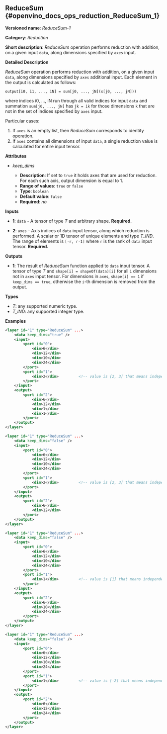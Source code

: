 ## ReduceSum <a name="ReduceSum"></a> {#openvino_docs_ops_reduction_ReduceSum_1}

**Versioned name**: *ReduceSum-1*

**Category**: *Reduction*

**Short description**: *ReduceSum* operation performs reduction with addition, on a given input `data`, along dimensions specified by `axes` input.

**Detailed Description**

*ReduceSum* operation performs reduction with addition, on a given input `data`, along dimensions specified by `axes` additional input.
Each element in the output is calculated as follows:

    output[i0, i1, ..., iN] = sum[j0, ..., jN](x[j0, ..., jN]))

where indices i0, ..., iN run through all valid indices for input `data` and summation `sum[j0, ..., jN]` has `jk = ik` for those dimensions `k` that are not in the set of indices specified by `axes` input.

Particular cases:

1. If `axes` is an empty list, then *ReduceSum* corresponds to identity operation. 
2. If `axes` contains all dimensions of input `data`, a single reduction value is calculated for entire input tensor. 

**Attributes**

* *keep_dims*

  * **Description**: If set to `true` it holds axes that are used for reduction. For each such axis, output dimension is equal to 1.
  * **Range of values**: `true` or `false`
  * **Type**: `boolean`
  * **Default value**: `false`
  * **Required**: *no*

**Inputs**

* **1**: `data` - A tensor of type *T* and arbitrary shape. **Required.**

* **2**: `axes` - Axis indices of `data` input tensor, along which reduction is performed. A scalar or 1D tensor of unique elements and type *T_IND*. The range of elements is `[-r, r-1]` where `r` is the rank of `data` input tensor. **Required.**

**Outputs**

* **1**: The result of *ReduceSum* function applied to `data` input tensor. A tensor of type *T* and `shape[i] = shapeOf(data)[i]` for all `i` dimensions not in `axes` input tensor. For dimensions in `axes`, `shape[i] == 1` if `keep_dims == true`, otherwise the `i`-th dimension is removed from the output.

**Types**

* *T*: any supported numeric type.
* *T_IND*: any supported integer type.

**Examples**

```xml
<layer id="1" type="ReduceSum" ...>
    <data keep_dims="true" />
    <input>
        <port id="0">
            <dim>6</dim>
            <dim>12</dim>
            <dim>10</dim>
            <dim>24</dim>
        </port>
        <port id="1">
            <dim>2</dim>         <!-- value is [2, 3] that means independent reduction in each channel and batch -->
        </port>
    </input>
    <output>
        <port id="2">
            <dim>6</dim>
            <dim>12</dim>
            <dim>1</dim>
            <dim>1</dim>
        </port>
    </output>
</layer>
```

```xml
<layer id="1" type="ReduceSum" ...>
    <data keep_dims="false" />
    <input>
        <port id="0">
            <dim>6</dim>
            <dim>12</dim>
            <dim>10</dim>
            <dim>24</dim>
        </port>
        <port id="1">
            <dim>2</dim>         <!-- value is [2, 3] that means independent reduction in each channel and batch -->
        </port>
    </input>
    <output>
        <port id="2">
            <dim>6</dim>
            <dim>12</dim>
        </port>
    </output>
</layer>
```

```xml
<layer id="1" type="ReduceSum" ...>
    <data keep_dims="false" />
    <input>
        <port id="0">
            <dim>6</dim>
            <dim>12</dim>
            <dim>10</dim>
            <dim>24</dim>
        </port>
        <port id="1">
            <dim>1</dim>         <!-- value is [1] that means independent reduction in each channel and spatial dimensions -->
        </port>
    </input>
    <output>
        <port id="2">
            <dim>6</dim>
            <dim>10</dim>
            <dim>24</dim>
        </port>
    </output>
</layer>
```

```xml
<layer id="1" type="ReduceSum" ...>
    <data keep_dims="false" />
    <input>
        <port id="0">
            <dim>6</dim>
            <dim>12</dim>
            <dim>10</dim>
            <dim>24</dim>
        </port>
        <port id="1">
            <dim>1</dim>         <!-- value is [-2] that means independent reduction in each channel, batch and second spatial dimension -->
        </port>
    </input>
    <output>
        <port id="2">
            <dim>6</dim>
            <dim>12</dim>
            <dim>24</dim>
        </port>
    </output>
</layer>
```